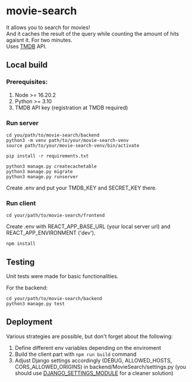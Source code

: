 # movie-search

It allows you to search for movies!\
And it caches the result of the query while counting the amount of hits agaisnt it. For two minutes.\
Uses [TMDB](https://developer.themoviedb.org/reference/intro/getting-started) API.

## Local build

### Prerequisites:
1. Node >= 16.20.2
2. Python >= 3.10
3. TMDB API key (registration at TMDB required)

### Run server
```
cd you/path/to/movie-search/backend
python3 -m venv path/to/your/movie-search-venv
source path/to/your/movie-search-venv/bin/activate

pip install -r requirements.txt

python3 manage.py createcachetable
python3 manage.py migrate
python3 manage.py runserver
```

Create .env and put your TMDB_KEY and SECRET_KEY there.

### Run client

```
cd your/path/to/movie-search/frontend
```

Create .env with REACT_APP_BASE_URL (your local server url) and REACT_APP_ENVIRONMENT ('dev').


```
npm install
```

## Testing

Unit tests were made for basic functionalities.

For the backend:
```
cd your/path/to/movie-search/backend
python3 manage.py test
```

## Deployment

Various strategies are possible, but don't forget about the following:
1. Define different env variables depending on the enviroment
2. Build the client part with ```npm run build``` command
3. Adjust Django settings accordingly (DEBUG, ALLOWED_HOSTS, CORS_ALLOWED_ORIGINS) in backend/MovieSearch/settings.py (you should use [DJANGO_SETTINGS_MODULE](https://docs.djangoproject.com/en/2.1/topics/settings/#envvar-DJANGO_SETTINGS_MODULE) for a cleaner solution)
